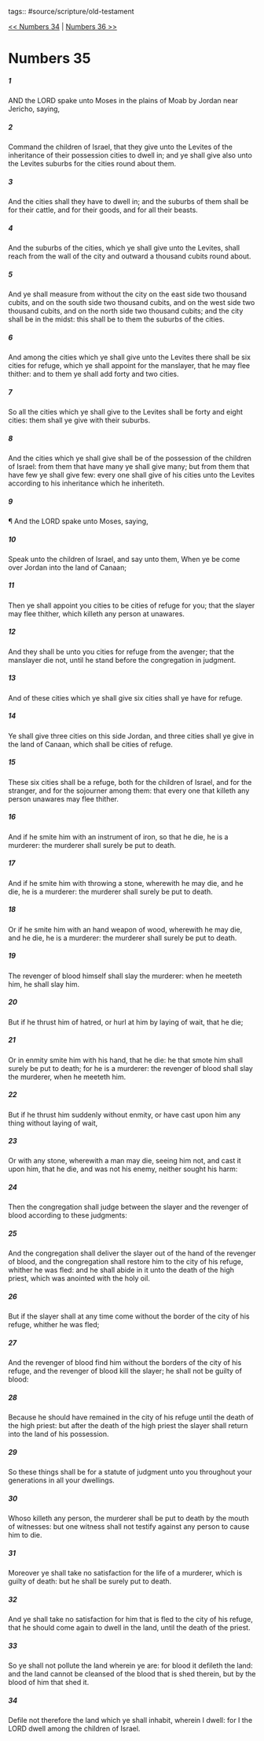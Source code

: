 tags:: #source/scripture/old-testament

[<< Numbers 34](source/scripture/old-testament/04_Numbers/Numbers_34.md) | [Numbers 36 >>](source/scripture/old-testament/04_Numbers/Numbers_36.md)

# Numbers 35

##### 1

AND the LORD spake unto Moses in the plains of Moab by Jordan near Jericho, saying,

##### 2

Command the children of Israel, that they give unto the Levites of the inheritance of their possession cities to dwell in; and ye shall give also unto the Levites suburbs for the cities round about them.

##### 3

And the cities shall they have to dwell in; and the suburbs of them shall be for their cattle, and for their goods, and for all their beasts.

##### 4

And the suburbs of the cities, which ye shall give unto the Levites, shall reach from the wall of the city and outward a thousand cubits round about.

##### 5

And ye shall measure from without the city on the east side two thousand cubits, and on the south side two thousand cubits, and on the west side two thousand cubits, and on the north side two thousand cubits; and the city shall be in the midst: this shall be to them the suburbs of the cities.

##### 6

And among the cities which ye shall give unto the Levites there shall be six cities for refuge, which ye shall appoint for the manslayer, that he may flee thither: and to them ye shall add forty and two cities.

##### 7

So all the cities which ye shall give to the Levites shall be forty and eight cities: them shall ye give with their suburbs.

##### 8

And the cities which ye shall give shall be of the possession of the children of Israel: from them that have many ye shall give many; but from them that have few ye shall give few: every one shall give of his cities unto the Levites according to his inheritance which he inheriteth.

##### 9

¶ And the LORD spake unto Moses, saying,

##### 10

Speak unto the children of Israel, and say unto them, When ye be come over Jordan into the land of Canaan;

##### 11

Then ye shall appoint you cities to be cities of refuge for you; that the slayer may flee thither, which killeth any person at unawares.

##### 12

And they shall be unto you cities for refuge from the avenger; that the manslayer die not, until he stand before the congregation in judgment.

##### 13

And of these cities which ye shall give six cities shall ye have for refuge.

##### 14

Ye shall give three cities on this side Jordan, and three cities shall ye give in the land of Canaan, which shall be cities of refuge.

##### 15

These six cities shall be a refuge, both for the children of Israel, and for the stranger, and for the sojourner among them: that every one that killeth any person unawares may flee thither.

##### 16

And if he smite him with an instrument of iron, so that he die, he is a murderer: the murderer shall surely be put to death.

##### 17

And if he smite him with throwing a stone, wherewith he may die, and he die, he is a murderer: the murderer shall surely be put to death.

##### 18

Or if he smite him with an hand weapon of wood, wherewith he may die, and he die, he is a murderer: the murderer shall surely be put to death.

##### 19

The revenger of blood himself shall slay the murderer: when he meeteth him, he shall slay him.

##### 20

But if he thrust him of hatred, or hurl at him by laying of wait, that he die;

##### 21

Or in enmity smite him with his hand, that he die: he that smote him shall surely be put to death; for he is a murderer: the revenger of blood shall slay the murderer, when he meeteth him.

##### 22

But if he thrust him suddenly without enmity, or have cast upon him any thing without laying of wait,

##### 23

Or with any stone, wherewith a man may die, seeing him not, and cast it upon him, that he die, and was not his enemy, neither sought his harm:

##### 24

Then the congregation shall judge between the slayer and the revenger of blood according to these judgments:

##### 25

And the congregation shall deliver the slayer out of the hand of the revenger of blood, and the congregation shall restore him to the city of his refuge, whither he was fled: and he shall abide in it unto the death of the high priest, which was anointed with the holy oil.

##### 26

But if the slayer shall at any time come without the border of the city of his refuge, whither he was fled;

##### 27

And the revenger of blood find him without the borders of the city of his refuge, and the revenger of blood kill the slayer; he shall not be guilty of blood:

##### 28

Because he should have remained in the city of his refuge until the death of the high priest: but after the death of the high priest the slayer shall return into the land of his possession.

##### 29

So these things shall be for a statute of judgment unto you throughout your generations in all your dwellings.

##### 30

Whoso killeth any person, the murderer shall be put to death by the mouth of witnesses: but one witness shall not testify against any person to cause him to die.

##### 31

Moreover ye shall take no satisfaction for the life of a murderer, which is guilty of death: but he shall be surely put to death.

##### 32

And ye shall take no satisfaction for him that is fled to the city of his refuge, that he should come again to dwell in the land, until the death of the priest.

##### 33

So ye shall not pollute the land wherein ye are: for blood it defileth the land: and the land cannot be cleansed of the blood that is shed therein, but by the blood of him that shed it.

##### 34

Defile not therefore the land which ye shall inhabit, wherein I dwell: for I the LORD dwell among the children of Israel.
